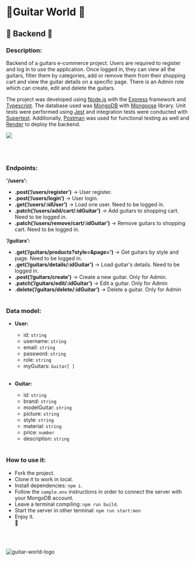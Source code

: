 # 🎸**Guitar World** 🤘

## 💾 **Backend** 💽

### **Description:**

Backend of a guitars e-commerce project.
Users are required to register and log in to use the application.
Once logged in, they can view all the guitars, filter them by categories, add or remove them from their shopping cart and view the guitar details on a specific page.
There is an Admin role which can create, edit and delete the guitars.

The project was developed using [Node.js](https://nodejs.org/es/) with the [Express](https://expressjs.com/) framework and [Typescript](https://www.typescriptlang.org/).
The database used was [MongoDB](https://www.mongodb.com/) with [Mongoose](https://mongoosejs.com/) library.
Unit tests were performed using [Jest](https://jestjs.io/) and integration tests were conducted with [Supertest](https://github.com/ladjs/supertest).
Additionally, [Postman](https://www.postman.com/) was used for functional testing as well and [Render](https://render.com/) to deploy the backend.

<p align="left">
  <a href="https://developer.mozilla.org/en-US/">
    <img src="https://skillicons.dev/icons?i=nodejs,express,ts,mongodb,jest,postman"/>
  </a>
</p>

<br>
<br>

### **Endpoints:**

**'/users’:**

- **.post(’/users/register’)** → User register.
- **.post(’/users/login’)** → User login.
- **.get(’/users/:idUser’)** → Load one user. Need to be logged in.
- **.patch(’/users/add/cart/:idGuitar’)** → Add guitars to shopping cart. Need to be logged in.
- **.patch(’/users/remove/cart/:idGuitar’)** → Remove guitars to shopping cart. Need to be logged in.

**‘/guitars’:**

- **.get(’/guitars/products?style=&page=’)** → Get guitars by style and page. Need to be logged in.
- **.get(’/guitars/details/:idGuitar’)** → Load guitar's details. Need to be logged in.
- **.post(’/guitars/create’)** → Create a new guitar. Only for Admin.
- **.patch(’/guitars/edit/:idGuitar’)** → Edit a guitar. Only for Admin
- **.delete(’/guitars/delete/:idGuitar’)** → Delete a guitar. Only for Admin
  <br>
  <br>

### **Data model:**

- **User:**

  - id: `string`
  - username: `string`
  - email: `string`
  - password: `string`
  - role: `string`
  - myGuitars: `Guitar[ ]`
    <br>
    <br>

- **Guitar:**
  - id: `string`
  - brand: `string`
  - modelGuitar: `string`
  - picture: `string`
  - style: `string`
  - material: `string`
  - price: `number`
  - description: `string`
    <br>
    <br>

### **How to use it:**

- Fork the project.
- Clone it to work in local.
- Install dependencies: `npm i`.
- Follow the `sample.env` instructions in order to connect the server with your MongoDB account.
- Leave a terminal compiling: `npm run build`.
- Start the server in other terminal: `npm run start:mon`
- Enjoy it.
  <br>
  🥳

<br>
<br>

![guitar-world-logo](https://t3.ftcdn.net/jpg/01/70/12/02/360_F_170120287_OqdsKQSUsa5ro0uCOMVEteoZkaMJQvue.webp)
